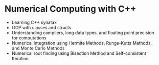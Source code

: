 # Numerical Computing with C++

- Learning C++ synatax
- OOP with classes and structs
- Understanding compilers, long data types, and floating point precision for computations
- Numerical integration using Hermite Methods, Runge-Kutta Methods, and Monte Carlo Methods 
- Numerical root finding using Bisection Method and Self-consistent Iteration

